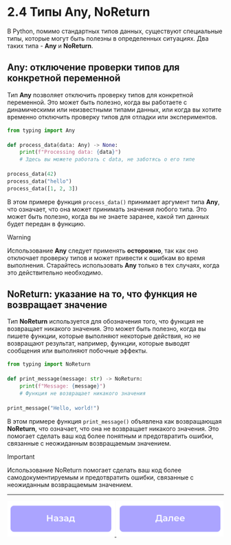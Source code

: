 # 2.4 Типы Any, NoReturn
В Python, помимо стандартных типов данных, существуют специальные типы, которые могут быть полезны в определенных ситуациях. Два таких типа - **Any** и **NoReturn**.

## Any: отключение проверки типов для конкретной переменной
Тип **Any** позволяет отключить проверку типов для конкретной переменной. Это может быть полезно, когда вы работаете с динамическими или неизвестными типами данных, или когда вы хотите временно отключить проверку типов для отладки или экспериментов.
```python
from typing import Any

def process_data(data: Any) -> None:
    print(f"Processing data: {data}")
    # Здесь вы можете работать с data, не заботясь о его типе

process_data(42)
process_data("hello")
process_data([1, 2, 3])
```

В этом примере функция `process_data()` принимает аргумент типа **Any**, что означает, что она может принимать значения любого типа. Это может быть полезно, когда вы не знаете заранее, какой тип данных будет передан в функцию.

> [!WARNING]
> Использование **Any** следует применять **осторожно**, так как оно отключает проверку типов и может привести к ошибкам во время выполнения. Старайтесь использовать **Any** только в тех случаях, когда это действительно необходимо.

## NoReturn: указание на то, что функция не возвращает значение
Тип **NoReturn** используется для обозначения того, что функция не возвращает никакого значения. Это может быть полезно, когда вы пишете функции, которые выполняют некоторые действия, но не возвращают результат, например, функции, которые выводят сообщения или выполняют побочные эффекты.
```python
from typing import NoReturn

def print_message(message: str) -> NoReturn:
    print(f"Message: {message}")
    # Функция не возвращает никакого значения

print_message("Hello, world!")
```

В этом примере функция `print_message()` объявлена как возвращающая **NoReturn**, что означает, что она не возвращает никакого значения. Это помогает сделать ваш код более понятным и предотвратить ошибки, связанные с неожиданным возвращаемым значением.

> [!IMPORTANT]
> Использование NoReturn помогает сделать ваш код более самодокументируемым и предотвратить ошибки, связанные с неожиданным возвращаемым значением.

***

<div align="center">
    <a href="./Типы_псевдонимов.md">
        <img src="./assets/back.png" alt="Назад" style="width: 250px;">
    </a>
    <a href="./Типы_протоколов.md">
        <img src="./assets/next.png" alt="Далее" style="width: 250px;">
    </a>
</div>